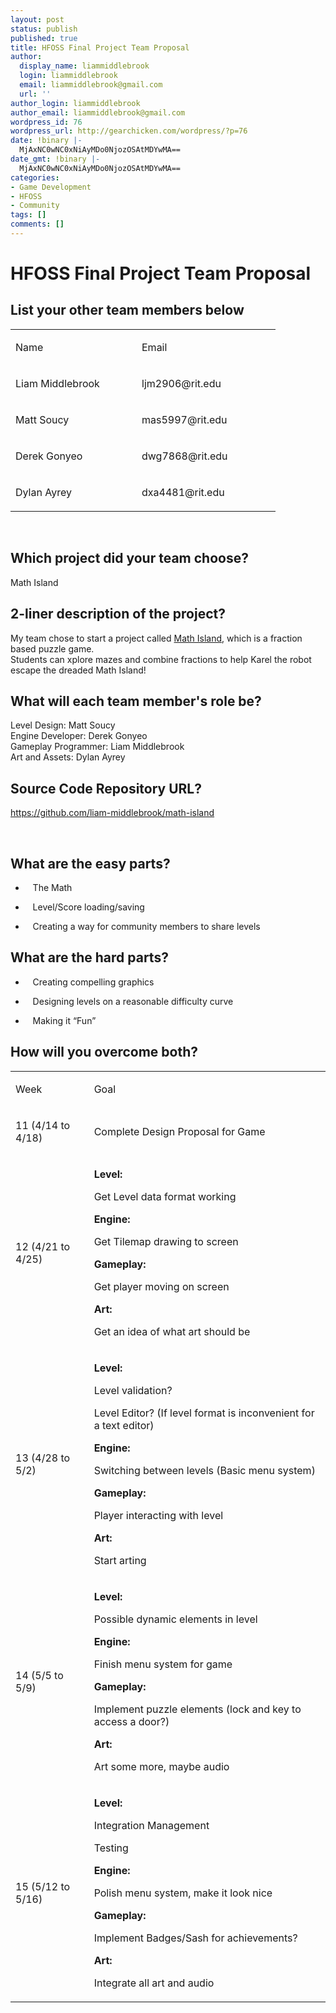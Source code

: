 ```yaml
---
layout: post
status: publish
published: true
title: HFOSS Final Project Team Proposal
author:
  display_name: liammiddlebrook
  login: liammiddlebrook
  email: liammiddlebrook@gmail.com
  url: ''
author_login: liammiddlebrook
author_email: liammiddlebrook@gmail.com
wordpress_id: 76
wordpress_url: http://gearchicken.com/wordpress/?p=76
date: !binary |-
  MjAxNC0wNC0xNiAyMDo0NjozOSAtMDYwMA==
date_gmt: !binary |-
  MjAxNC0wNC0xNiAyMDo0NjozOSAtMDYwMA==
categories:
- Game Development
- HFOSS
- Community
tags: []
comments: []
---
```

<h1 dir="ltr">HFOSS Final Project Team Proposal</h1>
<h2 dir="ltr">List your other team members below</h2>
<div dir="ltr">
<table>
<colgroup>
<col width="202" />
<col width="222" /></colgroup>
<tbody>
<tr>
<td>
<p dir="ltr">Name</p>
</td>
<td>
<p dir="ltr">Email</p>
</td>
</tr>
<tr>
<td>
<p dir="ltr">Liam Middlebrook</p>
</td>
<td>
<p dir="ltr">ljm2906@rit.edu</p>
</td>
</tr>
<tr>
<td>
<p dir="ltr">Matt Soucy</p>
</td>
<td>
<p dir="ltr">mas5997@rit.edu</p>
</td>
</tr>
<tr>
<td>
<p dir="ltr">Derek Gonyeo</p>
</td>
<td>
<p dir="ltr">dwg7868@rit.edu</p>
</td>
</tr>
<tr>
<td>
<p dir="ltr">Dylan Ayrey</p>
</td>
<td>
<p dir="ltr">dxa4481@rit.edu</p>
</td>
</tr>
</tbody>
</table>
</div>
<p>&nbsp;</p>
<h2><strong>Which project did your team choose?</strong></h2>
<p>Math Island</p>
<h2 dir="ltr"><strong>2-liner description of the project?</strong></h2>
<p dir="ltr">My team chose to start a project called <a href="https://github.com/liam-middlebrook/math-island">Math Island</a>, which is a fraction based puzzle game.<br />
Students can xplore mazes and combine fractions to help Karel the robot escape the dreaded Math Island!</p>
<h2><strong>What will each team member's role be?</strong></h2>
<p dir="ltr">Level Design: Matt Soucy<br />
Engine Developer: Derek Gonyeo<br />
Gameplay Programmer: Liam Middlebrook<br />
Art and Assets: Dylan Ayrey</p>
<h2>Source Code Repository URL?</h2>
<p><a href="https://github.com/liam-middlebrook/math-island">https://github.com/liam-middlebrook/math-island</a></p>
<p>&nbsp;</p>
<h2 dir="ltr">What are the easy parts?</h2>
<ul>
<li dir="ltr">
<p dir="ltr">   The Math</p>
</li>
<li dir="ltr">
<p dir="ltr">   Level/Score loading/saving</p>
</li>
<li dir="ltr">
<p dir="ltr">   Creating a way for community members to share levels</p>
</li>
</ul>
<h2 dir="ltr">What are the hard parts?</h2>
<ul>
<li dir="ltr">
<p dir="ltr">   Creating compelling graphics</p>
</li>
<li dir="ltr">
<p dir="ltr">   Designing levels on a reasonable difficulty curve</p>
</li>
<li dir="ltr">
<p dir="ltr">   Making it “Fun”</p>
</li>
</ul>
<h2 dir="ltr">How will you overcome both?</h2>
<div dir="ltr">
<table>
<colgroup>
<col width="*" />
<col width="*" /></colgroup>
<tbody>
<tr>
<td>
<p dir="ltr">Week</p>
</td>
<td>
<p dir="ltr">Goal</p>
</td>
</tr>
<tr>
<td>
<p dir="ltr">11 (4/14 to 4/18)</p>
</td>
<td>
<p dir="ltr">Complete Design Proposal for Game</p>
</td>
</tr>
<tr>
<td>
<p dir="ltr">12 (4/21 to 4/25)</p>
</td>
<td>
<p dir="ltr"><strong>Level:</strong></p>
<p dir="ltr">Get Level data format working</p>
<p dir="ltr"><strong>Engine:</strong></p>
<p dir="ltr">Get Tilemap drawing to screen</p>
<p dir="ltr"><strong>Gameplay:</strong></p>
<p dir="ltr">Get player moving on screen</p>
<p dir="ltr"><strong>Art:</strong></p>
<p dir="ltr">Get an idea of what art should be</p>
</td>
</tr>
<tr>
<td>
<p dir="ltr">13 (4/28 to 5/2)</p>
</td>
<td>
<p dir="ltr"><strong>Level:</strong></p>
<p dir="ltr">Level validation?</p>
<p dir="ltr">Level Editor? (If level format is inconvenient for a text editor)</p>
<p dir="ltr"><strong>Engine:</strong></p>
<p dir="ltr">Switching between levels (Basic menu system)</p>
<p dir="ltr"><strong>Gameplay:</strong></p>
<p dir="ltr">Player interacting with level</p>
<p dir="ltr"><strong>Art:</strong></p>
<p dir="ltr">Start arting</p>
</td>
</tr>
<tr>
<td>
<p dir="ltr">14 (5/5 to 5/9)</p>
</td>
<td>
<p dir="ltr"><strong>Level:</strong></p>
<p dir="ltr">Possible dynamic elements in level</p>
<p dir="ltr"><strong>Engine:</strong></p>
<p dir="ltr">Finish menu system for game</p>
<p dir="ltr"><strong>Gameplay:</strong></p>
<p dir="ltr">Implement puzzle elements (lock and key to access a door?)</p>
<p dir="ltr"><strong>Art:</strong></p>
<p dir="ltr">Art some more, maybe audio</p>
</td>
</tr>
<tr>
<td>
<p dir="ltr">15 (5/12 to 5/16)</p>
</td>
<td>
<p dir="ltr"><strong>Level:</strong></p>
<p dir="ltr">Integration Management</p>
<p dir="ltr">Testing</p>
<p dir="ltr"><strong>Engine:</strong></p>
<p dir="ltr">Polish menu system, make it look nice</p>
<p dir="ltr"><strong>Gameplay:</strong></p>
<p dir="ltr">Implement Badges/Sash for achievements?</p>
<p dir="ltr"><strong>Art:</strong></p>
<p dir="ltr">Integrate all art and audio</p>
</td>
</tr>
</tbody>
</table>
</div>
